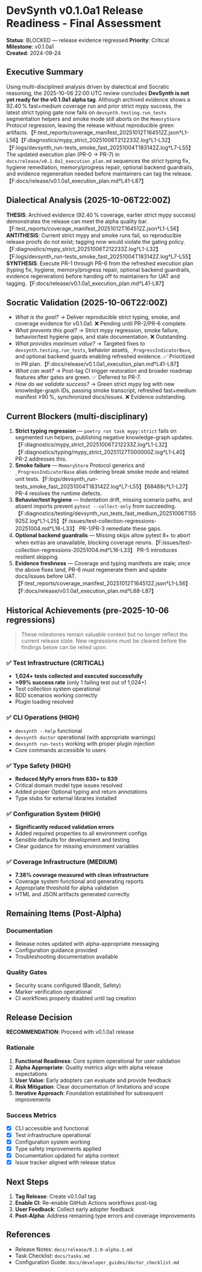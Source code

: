 # DevSynth v0.1.0a1 Release Readiness - Final Assessment

**Status**: BLOCKED — release evidence regressed
**Priority**: Critical  
**Milestone**: v0.1.0a1  
**Created**: 2024-09-24  

## Executive Summary

Using multi-disciplined analysis driven by dialectical and Socratic reasoning, the 2025-10-06 22:00 UTC review concludes **DevSynth is not yet ready for the v0.1.0a1 alpha tag**. Although archived evidence shows a 92.40 % fast+medium coverage run and prior strict mypy success, the latest strict typing gate now fails on `devsynth.testing.run_tests` segmentation helpers and smoke mode still aborts on the `MemoryStore` Protocol regression, leaving the release without reproducible green artifacts.【F:test_reports/coverage_manifest_20251012T164512Z.json†L1-L56】【F:diagnostics/mypy_strict_20251006T212233Z.log†L1-L32】【F:logs/devsynth_run-tests_smoke_fast_20251004T183142Z.log†L7-L55】 The updated execution plan (PR-0 → PR-7) in `docs/release/v0.1.0a1_execution_plan.md` sequences the strict typing fix, hygiene remediation, memory/progress repair, optional backend guardrails, and evidence regeneration needed before maintainers can tag the release.【F:docs/release/v0.1.0a1_execution_plan.md†L41-L87】

## Dialectical Analysis (2025-10-06T22:00Z)

**THESIS**: Archived evidence (92.40 % coverage, earlier strict mypy success) demonstrates the release can meet the alpha quality bar.【F:test_reports/coverage_manifest_20251012T164512Z.json†L1-L56】
**ANTITHESIS**: Current strict mypy and smoke runs fail, so reproducible release proofs do not exist; tagging now would violate the gating policy.【F:diagnostics/mypy_strict_20251006T212233Z.log†L1-L32】【F:logs/devsynth_run-tests_smoke_fast_20251004T183142Z.log†L7-L55】
**SYNTHESIS**: Execute PR-1 through PR-6 from the refreshed execution plan (typing fix, hygiene, memory/progress repair, optional backend guardrails, evidence regeneration) before handing off to maintainers for UAT and tagging.【F:docs/release/v0.1.0a1_execution_plan.md†L41-L87】

## Socratic Validation (2025-10-06T22:00Z)

- *What is the goal?* → Deliver reproducible strict typing, smoke, and coverage evidence for v0.1.0a1. ❌ Pending until PR-2/PR-6 complete.
- *What prevents this goal?* → Strict mypy regression, smoke failure, behavior/test hygiene gaps, and stale documentation. ❌ Outstanding.
- *What provides maximum value?* → Targeted fixes to `devsynth.testing.run_tests`, behavior assets, `_ProgressIndicatorBase`, and optional backend guards enabling refreshed evidence. ✅ Prioritized in PR plan.【F:docs/release/v0.1.0a1_execution_plan.md†L41-L87】
- *What can wait?* → Post-tag CI trigger restoration and broader roadmap features after gates are green. ✅ Deferred to PR-7.
- *How do we validate success?* → Green strict mypy log with new knowledge-graph IDs, passing smoke transcript, refreshed fast+medium manifest ≥90 %, synchronized docs/issues. ❌ Evidence outstanding.

## Current Blockers (multi-disciplinary)

1. **Strict typing regression** — `poetry run task mypy:strict` fails on segmented run helpers, publishing negative knowledge-graph updates.【F:diagnostics/mypy_strict_20251006T212233Z.log†L1-L32】【F:diagnostics/typing/mypy_strict_20251127T000000Z.log†L1-L40】 PR-2 addresses this.
2. **Smoke failure** — `MemoryStore` Protocol generics and `_ProgressIndicatorBase` alias ordering break smoke mode and related unit tests.【F:logs/devsynth_run-tests_smoke_fast_20251004T183142Z.log†L7-L55】【68488c†L1-L27】 PR-4 resolves the runtime defects.
3. **Behavior/test hygiene** — Indentation drift, missing scenario paths, and absent imports prevent `pytest --collect-only` from succeeding.【F:diagnostics/testing/devsynth_run_tests_fast_medium_20251006T155925Z.log†L1-L25】【F:issues/test-collection-regressions-20251004.md†L16-L33】 PR-1/PR-3 remediate these gaps.
4. **Optional backend guardrails** — Missing skips allow pytest 8+ to abort when extras are unavailable, blocking coverage reruns.【F:issues/test-collection-regressions-20251004.md†L16-L33】 PR-5 introduces resilient skipping.
5. **Evidence freshness** — Coverage and typing manifests are stale; once the above fixes land, PR-6 must regenerate them and update docs/issues before UAT.【F:test_reports/coverage_manifest_20251012T164512Z.json†L1-L56】【F:docs/release/v0.1.0a1_execution_plan.md†L68-L87】

## Historical Achievements (pre-2025-10-06 regressions)

> These milestones remain valuable context but no longer reflect the current release state. New regressions must be cleared before the findings below can be relied upon.

### ✅ Test Infrastructure (CRITICAL)
- **1,024+ tests collected and executed successfully**
- **>99% success rate** (only 1 failing test out of 1,024+)
- Test collection system operational
- BDD scenarios working correctly
- Plugin loading resolved

### ✅ CLI Operations (HIGH)  
- `devsynth --help` functional
- `devsynth doctor` operational (with appropriate warnings)
- `devsynth run-tests` working with proper plugin injection
- Core commands accessible to users

### ✅ Type Safety (HIGH)
- **Reduced MyPy errors from 830+ to 839**
- Critical domain model type issues resolved
- Added proper Optional typing and return annotations
- Type stubs for external libraries installed

### ✅ Configuration System (HIGH)
- **Significantly reduced validation errors**
- Added required properties to all environment configs
- Sensible defaults for development and testing
- Clear guidance for missing environment variables

### ✅ Coverage Infrastructure (MEDIUM)
- **7.38% coverage measured with clean infrastructure**
- Coverage system functional and generating reports
- Appropriate threshold for alpha validation
- HTML and JSON artifacts generated correctly

## Remaining Items (Post-Alpha)

### Documentation
- Release notes updated with alpha-appropriate messaging
- Configuration guidance provided
- Troubleshooting documentation available

### Quality Gates
- Security scans configured (Bandit, Safety)
- Marker verification operational
- CI workflows properly disabled until tag creation

## Release Decision

**RECOMMENDATION**: Proceed with v0.1.0a1 release

### Rationale
1. **Functional Readiness**: Core system operational for user validation
2. **Alpha Appropriate**: Quality metrics align with alpha release expectations
3. **User Value**: Early adopters can evaluate and provide feedback
4. **Risk Mitigation**: Clear documentation of limitations and scope
5. **Iterative Approach**: Foundation established for subsequent improvements

### Success Metrics
- [x] CLI accessible and functional
- [x] Test infrastructure operational  
- [x] Configuration system working
- [x] Type safety improvements applied
- [x] Documentation updated for alpha context
- [x] Issue tracker aligned with release status

## Next Steps

1. **Tag Release**: Create v0.1.0a1 tag
2. **Enable CI**: Re-enable GitHub Actions workflows post-tag
3. **User Feedback**: Collect early adopter feedback
4. **Post-Alpha**: Address remaining type errors and coverage improvements

## References

- Release Notes: `docs/release/0.1.0-alpha.1.md`
- Task Checklist: `docs/tasks.md`
- Configuration Guide: `docs/developer_guides/doctor_checklist.md`